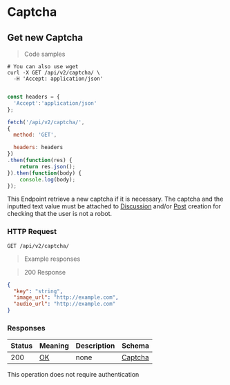 <h1 id="selfcommunity-api-captcha">Captcha</h1>

## Get new Captcha

<a id="opIdCaptcha"></a>

> Code samples

```shell
# You can also use wget
curl -X GET /api/v2/captcha/ \
  -H 'Accept: application/json'

```

```javascript

const headers = {
  'Accept':'application/json'
};

fetch('/api/v2/captcha/',
{
  method: 'GET',

  headers: headers
})
.then(function(res) {
    return res.json();
}).then(function(body) {
    console.log(body);
});

```

This Endpoint retrieve a new captcha if it is necessary. The captcha and the inputted text value must be attached to [Discussion](#opIdcreateDiscussion) and/or [Post](#opIdcreatePost) creation for checking that the user is not a robot.

<h3 id="http-request">HTTP Request</h3>

`GET /api/v2/captcha/`

> Example responses

> 200 Response

```json
{
  "key": "string",
  "image_url": "http://example.com",
  "audio_url": "http://example.com"
}
```

<h3 id="Captcha-responses">Responses</h3>

|Status|Meaning|Description|Schema|
|---|---|---|---|
|200|[OK](https://tools.ietf.org/html/rfc7231#section-6.3.1)|none|[Captcha](#schemacaptcha)|

<aside class="notice">
This operation does not require authentication
</aside>
